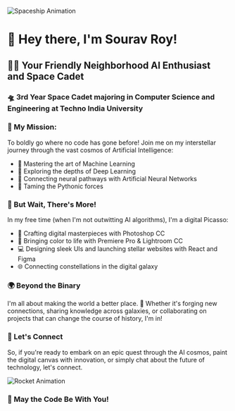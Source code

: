 <!-- Greetings, Earthlings! -->
![Spaceship Animation](https://img.shields.io/badge/Taking%20off-%F0%9F%9A%80-blueviolet)

# 🚀 Hey there, I'm Sourav Roy!

## 👨‍🚀 Your Friendly Neighborhood AI Enthusiast and Space Cadet
### 🛸 3rd Year Space Cadet majoring in Computer Science and Engineering at Techno India University

### 🌌 My Mission:
To boldly go where no code has gone before! Join me on my interstellar journey through the vast cosmos of Artificial Intelligence:

- 🌟 Mastering the art of Machine Learning
- 🚀 Exploring the depths of Deep Learning
- 🧠 Connecting neural pathways with Artificial Neural Networks
- 🐍 Taming the Pythonic forces

### 🎨 But Wait, There's More!
In my free time (when I'm not outwitting AI algorithms), I'm a digital Picasso:

- 🎨 Crafting digital masterpieces with Photoshop CC
- 🌈 Bringing color to life with Premiere Pro & Lightroom CC
- 💻 Designing sleek UIs and launching stellar websites with React and Figma
- 🌐 Connecting constellations in the digital galaxy

### 🌍 Beyond the Binary
I'm all about making the world a better place. 🌟 Whether it's forging new connections, sharing knowledge across galaxies, or collaborating on projects that can change the course of history, I'm in!

### 🚀 Let's Connect
So, if you're ready to embark on an epic quest through the AI cosmos, paint the digital canvas with innovation, or simply chat about the future of technology, let's connect.

![Rocket Animation](https://img.shields.io/badge/Embark%20on%20a%20Journey-%F0%9F%9A%80-green)

### 🌠 May the Code Be With You!
